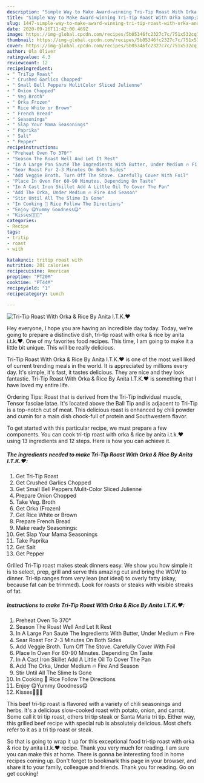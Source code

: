 ```yaml
---
description: "Simple Way to Make Award-winning Tri-Tip Roast With Orka &amp;amp; Rice By Anita I.T.K.♥️"
title: "Simple Way to Make Award-winning Tri-Tip Roast With Orka &amp;amp; Rice By Anita I.T.K.♥️"
slug: 1447-simple-way-to-make-award-winning-tri-tip-roast-with-orka-and-amp-rice-by-anita-itk
date: 2020-09-26T11:42:00.469Z
image: https://img-global.cpcdn.com/recipes/5b05346fc2327c7c/751x532cq70/tri-tip-roast-with-orka-rice-by-anita-itk♥️-recipe-main-photo.jpg
thumbnail: https://img-global.cpcdn.com/recipes/5b05346fc2327c7c/751x532cq70/tri-tip-roast-with-orka-rice-by-anita-itk♥️-recipe-main-photo.jpg
cover: https://img-global.cpcdn.com/recipes/5b05346fc2327c7c/751x532cq70/tri-tip-roast-with-orka-rice-by-anita-itk♥️-recipe-main-photo.jpg
author: Ola Oliver
ratingvalue: 4.3
reviewcount: 12
recipeingredient:
- " TriTip Roast"
- " Crushed Garlics Chopped"
- " Small Bell Peppers MulitColor Sliced Julienne"
- " Onion Chopped"
- " Veg Broth"
- " Orka Frozen"
- " Rice White or Brown"
- " French Bread"
- " Seasonings"
- " Slap Your Mama Seasonings"
- " Paprika"
- " Salt"
- " Pepper"
recipeinstructions:
- "Preheat Oven To 370°"
- "Season The Roast Well And Let It Rest"
- "In A Large Pan Sauté The Ingredients With Butter, Under Medium 🔥 Fire"
- "Sear Roast For 2-3 Minutes On Both Sides"
- "Add Veggie Broth. Turn Off The Stove. Carefully Cover With Foil"
- "Place In Oven For 60-90 Minutes. Depending On Taste"
- "In A Cast Iron Skillet Add A Little Oil To Cover The Pan"
- "Add The Orka, Under Medium 🔥 Fire And Season"
- "Stir Until All The Slime Is Gone"
- "In Cooking 🍚 Rice Follow The Directions"
- "Enjoy 😋Yummy Goodness😋"
- "Kisses💋💋💋"
categories:
- Recipe
tags:
- tritip
- roast
- with

katakunci: tritip roast with 
nutrition: 201 calories
recipecuisine: American
preptime: "PT20M"
cooktime: "PT44M"
recipeyield: "1"
recipecategory: Lunch

---
```



![Tri-Tip Roast With Orka &amp; Rice By Anita I.T.K.♥️](https://img-global.cpcdn.com/recipes/5b05346fc2327c7c/751x532cq70/tri-tip-roast-with-orka-rice-by-anita-itk♥️-recipe-main-photo.jpg)

Hey everyone, I hope you are having an incredible day today. Today, we're going to prepare a distinctive dish, tri-tip roast with orka &amp; rice by anita i.t.k.♥️. One of my favorites food recipes. This time, I am going to make it a little bit unique. This will be really delicious.

Tri-Tip Roast With Orka &amp; Rice By Anita I.T.K.♥️ is one of the most well liked of current trending meals in the world. It is appreciated by millions every day. It's simple, it's fast, it tastes delicious. They are nice and they look fantastic. Tri-Tip Roast With Orka &amp; Rice By Anita I.T.K.♥️ is something that I have loved my entire life.

Ordering Tips: Roast that is derived from the Tri-Tip individual muscle, Tensor fasciae latae. It&#39;s located above the Ball Tip and is adjacent to Tri-Tip is a top-notch cut of meat. This delicious roast is enhanced by chili powder and cumin for a main dish chock-full of protein and Southwestern flavor.


To get started with this particular recipe, we must prepare a few components. You can cook tri-tip roast with orka &amp; rice by anita i.t.k.♥️ using 13 ingredients and 12 steps. Here is how you can achieve it.

<!--inarticleads1-->

##### The ingredients needed to make Tri-Tip Roast With Orka &amp; Rice By Anita I.T.K.♥️:

1. Get  Tri-Tip Roast
1. Get  Crushed Garlics Chopped
1. Get  Small Bell Peppers Mulit-Color Sliced Julienne
1. Prepare  Onion Chopped
1. Take  Veg. Broth
1. Get  Orka (Frozen)
1. Get  Rice White or Brown
1. Prepare  French Bread
1. Make ready  Seasonings:
1. Get  Slap Your Mama Seasonings
1. Take  Paprika
1. Get  Salt
1. Get  Pepper


Grilled Tri-Tip roast makes steak dinners easy. We show you how simple it is to select, prep, grill and serve this amazing cut and bring the WOW to dinner. Tri-tip ranges from very lean (not ideal) to overly fatty (okay, because fat can be trimmed). Look for roasts or steaks with visible streaks of fat. 

<!--inarticleads2-->

##### Instructions to make Tri-Tip Roast With Orka &amp; Rice By Anita I.T.K.♥️:

1. Preheat Oven To 370°
1. Season The Roast Well And Let It Rest
1. In A Large Pan Sauté The Ingredients With Butter, Under Medium 🔥 Fire
1. Sear Roast For 2-3 Minutes On Both Sides
1. Add Veggie Broth. Turn Off The Stove. Carefully Cover With Foil
1. Place In Oven For 60-90 Minutes. Depending On Taste
1. In A Cast Iron Skillet Add A Little Oil To Cover The Pan
1. Add The Orka, Under Medium 🔥 Fire And Season
1. Stir Until All The Slime Is Gone
1. In Cooking 🍚 Rice Follow The Directions
1. Enjoy 😋Yummy Goodness😋
1. Kisses💋💋💋


This beef tri-tip roast is flavored with a variety of chili seasonings and herbs. It&#39;s a delicious slow-cooked roast with potato, onion, and carrot. Some call it tri tip roast, others tri tip steak or Santa Maria tri tip. Either way, this grilled beef recipe with special rub is absolutely delicious. Most chefs refer to it as a tri tip roast or steak. 

So that is going to wrap it up for this exceptional food tri-tip roast with orka &amp; rice by anita i.t.k.♥️ recipe. Thank you very much for reading. I am sure you can make this at home. There is gonna be interesting food in home recipes coming up. Don't forget to bookmark this page in your browser, and share it to your family, colleague and friends. Thank you for reading. Go on get cooking!
